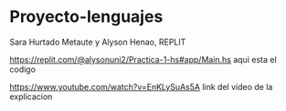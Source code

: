 # Proyecto-lenguajes
Sara Hurtado Metaute y Alyson Henao, REPLIT


https://replit.com/@alysonuni2/Practica-1-hs#app/Main.hs  aqui esta el codigo 

https://www.youtube.com/watch?v=EnKLySuAs5A link del video de la explicacion 
